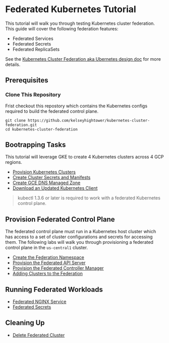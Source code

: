 # Federated Kubernetes Tutorial

This tutorial will walk you through testing Kubernetes cluster federation. This guide will cover the following federation features:

* Federated Services
* Federated Secrets
* Federated ReplicaSets

See the [Kubernetes Cluster Federation aka Ubernetes design doc](https://github.com/kubernetes/kubernetes/blob/release-1.3/docs/design/federated-services.md) for more details.

## Prerequisites

### Clone This Repository

Frist checkout this repostory which contains the Kubernetes configs required to build the federated control plane.

```
git clone https://github.com/kelseyhightower/kubernetes-cluster-federation.git
cd kubernetes-cluster-federation
```

## Bootrapping Tasks

This tutorial will leverage GKE to create 4 Kubernetes clusters across 4 GCP regions.

* [Provision Kubernetes Clusters](labs/cluster-bootstrap.md)
* [Create Cluster Secrets and Manifests](labs/create-cluster-secrets-and-manifests.md)
* [Create GCE DNS Managed Zone](labs/cluster-dns-managed-zone.md)
* [Download an Updated Kubernetes Client](labs/download-an-updated-kubectl-client.md)

> kubectl 1.3.6 or later is required to work with a federated Kubernetes control plane.

## Provision Federated Control Plane

The federated control plane must run in a Kubernetes host cluster which has access to a set of cluster configurations and secrets for accessing them. The following labs will walk you through provisioning a federated control plane in the `us-central1` cluster.

* [Create the Federation Namespace](labs/create-federation-namespace.md)
* [Provision the Federated API Server](labs/provision-federation-apiserver.md)
* [Provision the Federated Controller Manager](labs/provision-federation-controller-manager.md)
* [Adding Clusters to the Federation](labs/adding-clusters.md)

## Running Federated Workloads

* [Federated NGINX Service](labs/federated-nginx-service.md)
* [Federated Secrets](labs/federated-secrets.md)

## Cleaning Up

* [Delete Federated Cluster](labs/cleaning-up.md)
